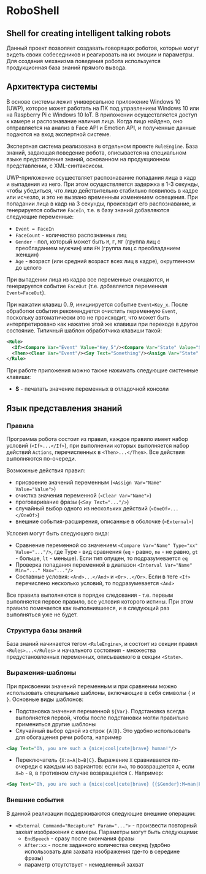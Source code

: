 # RoboShell

## Shell for creating intelligent talking robots

Данный проект позволяет создавать говорящих роботов, которые могут видеть своих собеседников и реагировать на их эмоции и параметры. Для создания механизма поведения робота используется продукционная база знаний прямого вывода.

## Архитектура системы
В основе системы лежит универсальное приложение Windows 10 (UWP), которое может работать на ПК под управлением Windows 10 или на Raspberry Pi с Windows 10 IoT. В приложении осуществляется доступ к камере и распознавание наличия лица. Когда лицо найдено, оно отправляется на анализ в Face API и Emotion API, и полученные данные подаются на вход экспертной системе.

Экспертная система реализована в отдельном проекте `RuleEngine`. База знаний, задающая поведение робота, описывается на специальном языке представления знаний, основанном на продукционном представлении, с XML-синтаксисом. 

UWP-приложение осуществляет распознавание попадания лица в кадр и выпадения из него. При этом осуществляется задержка в 1-3 секунды, чтобы убедиться, что лицо действительно стабильно появилось в кадре или исчезло, и это не вызвано временным изменением освещения. При попадании лица в кадр на 3 секунды, происходит его распознавание, и генерируется событие `FaceIn`, т.е. в базу знаний добавляются следующие переменные:

  * `Event = FaceIn`
  * `FaceCount` - количество распознанных лиц
  * `Gender` - пол, который может быть `M`, `F`, `MF` (группа лиц с преобладанием мужчин) или `FM` (группа лиц с преобладанием женщин)
  * `Age` - возраст (или средний возраст всех лиц в кадре), округленном до целого

При выпадении лица из кадра все переменные очищаются, и генерируется событие `FaceOut` (т.е. добавляется переменная `Event=FaceOut`).

При нажатии клавиш 0..9, инициируется событие `Event=Key_x`. После обработки события рекомендуется очистить переменную `Event`, поскольку автоматически это не происходит, что может быть интерпретировано как нажатие этой же клавиши при переходе в другое состояние. Типичный шаблон обработчика клавиши такой:
```xml
<Rule>
  <If><Compare Var="Event" Value="Key_5"/><Compare Var="State" Value="St0"/></If>
  <Then><Clear Var="Event"/><Say Text="Something"/><Assign Var="State" Value="St1"/></Then>
</Rule>
```

При работе приложения можно также нажимать следующие системные клавиши:

 * **S** - печатать значение переменных в отладочной консоли

## Язык представления знаний

### Правила

Программа робота состоит из правил, каждое правило имеет набор условий (`<If>...</If>`), при выполнении которых выполняется набор действий `Actions`, перечисленных в `<Then>...</Then>`. Все действия выполняются по-очереди.

Возможные действия правил:

  * присвоение значений переменным (`<Assign Var="Name" Value="Value">`)
  * очистка значения переменной (`<Clear Var="Name">`) 
  * проговаривание фразы (`<Say Text="..."/>`)
  * случайный выбор одного из нескольких действий (`<OneOf>...</OneOf>`)
  * внешние события-расширения, описанные в оболочке (`<External>`)

Условия могут быть следующего вида:

  * Сравнение переменной со значением `<Compare Var="Name" Type="xx" Value="..."/>`, где Type - вид сравнения (`eq` - равно, `ne` - не равно, `gt` - больше, `lt` - меньше). Если тип опущен, то подразумевается `eq`
  * Проверка попадания переменной в диапазон `<Interval Var="Name" Min="..." Max="..."/>`
  * Составные условия: `<And>...</And>` и `<Or>..</Or>`. Если в теге `<If>` перечислено несколько условий, то подразумевается `<And>`

Все правила выполняются в порядке следования - т.е. первым выполняется первое правило, все условия которого истины. При этом правило помечается как выполнившееся, и в следующий раз выполняться уже не будет. 

### Структура базы знаний

База знаний начинается тегом `<RuleEngine>`, и состоит из секции правил `<Rules>...</Rules>` и начального состояния - множества предустановленных переменных, описываемого в секции `<State>`.

### Выражения-шаблоны

При присвоении значений переменным и при сравнении можно использовать специальные шаблоны, включающие в себя символы `{` и `}`. Основные виды шаблонов:

  * Подстановка значения переменной `${Var}`. Подстановка всегда выполняется первой, чтобы после подстановки могли правильно примениться другие шаблоны
  * Случайный выбор одной из строк `{A|B}`. Это удобно использовать для обогащения речи робота, например
```xml
<Say Text="Oh, you are such a {nice|cool|cute|brave} human!"/>
```
  * Переключатель `{X:a=A|b=B|C}`. Выражение `X` сравнивается по-очереди с каждым из вариантов: если `X=a`, то возвращается `A`, если `X=b` - `B`, в противном случае возвращается `C`. Например: 
```xml
<Say Text="Oh, you are such a {nice|cool|cute|brave} {{$Gender}:M=man|F=woman}!"/>
```

### Внешние события

В данной реализации поддерживаются следующие внешние операции:

 * `<External Command="Recapture" Param="...">` - произвести повторный захват изображения с камеры. Параметры могут быть следующими:
    - `EndSpeech` - сразу после окончания фразы
    - `After:xx` - после заданного количества секунд (удобно использовать для захвата изображения где-то в середине фразы)
    - параметр отсутствует - немедленный захват 